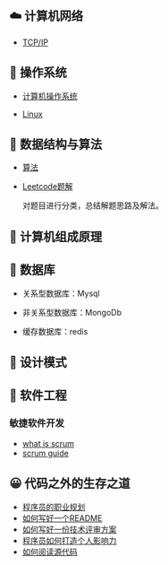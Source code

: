 ## :cloud: 计算机网络 
- [TCP/IP](#)


## :bamboo: 操作系统 
- [计算机操作系统](#)

- [Linux](#)


## :key: 数据结构与算法 
- [算法](./Algorithm/)

- [Leetcode题解](https://github.com/suvllian/problem-oj/tree/master/LeetCode)

  对题目进行分类，总结解题思路及解法。


## :game_die: 计算机组成原理 


## :tractor: 数据库 
- 关系型数据库：Mysql

- 非关系型数据库：MongoDb

- 缓存数据库：redis


## :horse_racing: 设计模式 

## :running: 软件工程

### 敏捷软件开发
* [what is scrum](https://www.scrum.org/resources/what-is-scrum)
* [scrum guide](https://www.scrumguides.org/)


## :grinning: 代码之外的生存之道 
* [程序员的职业规划](./Live/career-route.md)
* [如何写好一个README](./Live/how-to-write-readme.md)
* [如何写好一份技术评审方案](./Live/how-to-write-a-technoloy-plan.md)
* [程序员如何打造个人影响力](./Live/how-to-build-personal-influence.md)
* [如何阅读源代码](./Live/how-to-read-source-code.md)